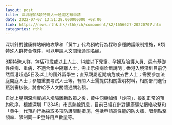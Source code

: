 ```yaml
---
layout: post
title: 深圳增加8類特殊人士通關名額申請
date: 2022-07-07 13:51:28.000000000 +08:00
link: https://news.rthk.hk/rthk/ch/component/k2/1656627-20220707.htm
categories: rthk
---
```


深圳針對健康驛站網絡攻擊和「黄牛」代為預約行為採取多種防護限制措施，8類特殊人群符合條件，可以申請人文關懷通關名額。

8類特殊人群，包括70歲或以上人士、14歲以下兒童、孕婦及陪護人員、患有基礎性疾病、重病，不適合集中隔離人士，需出示疾病診斷說明；香港入境深圳目前仍然留港超過5日及以上的國外留學生；直系親屬近期病危或去世人士；需要參加法庭開庭人士；參加重要考試人士等。有關人士需提供相關證明材料，相關部門進行甄別審核後，將會給予人文關懷通關名額。

自從上星期深圳實施入境隔離新政策之後，黃牛伺機加價「炒飛」，擾亂正常的預約秩序，根據深圳「12345」市長熱線消息，目前已經在針對健康驛站網絡攻擊和「黄牛」代預約行為採取多項防護限制措施，包括申請高性能的防火牆、限制點擊頻率、限制同一IP登錄用戶數量等。
